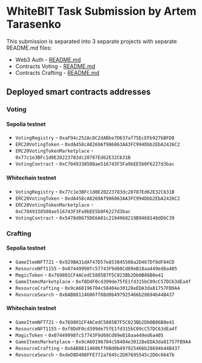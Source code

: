 # WhiteBIT Task Submission by Artem Tarasenko

This submission is separated into 3 separate projects with separate README.md files:

- Web3 Auth - [README.md](./web3-auth/README.md)
- Contracts Voting - [README.md](./contracts-voting/README.md)
- Contracts Crafting - [README.md](./contracts-crafting/README.md)

## Deployed smart contracts addresses

###  Voting

#### Sepolia testnet

- `VotingRegistry` - `0xaF94c252Ac8C2dABbe7D637af75EcEFb927bBFD8`
- `ERC20VotingToken` - `0xdA458cA8269Af986063AA3FC994Dbb2EbA2426C2`
- `ERC20VotingTokenMarketplace` - `0x77c1e3BFc1d0E20223783dc20787Ed62E32C631B`
- `VotingContract` - `0xC7049338508ae516743F3Fa9bEE5b0F6227d3bac`

#### Whitechain testnet

- `VotingRegistry` - `0x77c1e3BFc1d0E20223783dc20787Ed62E32C631B`
- `ERC20VotingToken` - `0xdA458cA8269Af986063AA3FC994Dbb2EbA2426C2`
- `ERC20VotingTokenMarketplace` - `0xC7049338508ae516743F3Fa9bEE5b0F6227d3bac`
- `VotingContract` - `0x5478d0675DE6A01c2194968219B9468148dDbC39`


### Crafting

#### Sepolia testnet

- `GameItemNFT721` - `0x929BA31dAf47D57e853845508a2D467Df8dF84CD`
- `ResourceNFT1155` - `0x07449998fc57743F9d60Cd89eB18aa449ed6a405`
- `MagicToken` - `0x769801CF4ACedC5885B7F5C023Bb2Db0B86B0e41`
- `GameItemsMarketplace` - `0xf8DdF0cd399de75fE1fd315bC09cC57DC63dEa4f`
- `ResourceCrafting` - `0x9cA60196704c58404e30128eEDA3da81757FB9A4`
- `ResourceSearch` - `0x6AB88114606ff6Bd0b497925466b28694b44B437`


#### Whitechain testnet

- `GameItemNFT721` - `0x769801CF4ACedC5885B7F5C023Bb2Db0B86B0e41`
- `ResourceNFT1155` - `0xf8DdF0cd399de75fE1fd315bC09cC57DC63dEa4f`
- `MagicToken` - `0x07449998fc57743F9d60Cd89eB18aa449ed6a405`
- `GameItemsMarketplace` - `0x9cA60196704c58404e30128eEDA3da81757FB9A4`
- `ResourceCrafting` - `0x6AB88114606ff6Bd0b497925466b28694b44B437`
- `ResourceSearch` - `0xdeD8D408FFE772a7845c2D87695545c2D6c6647b`